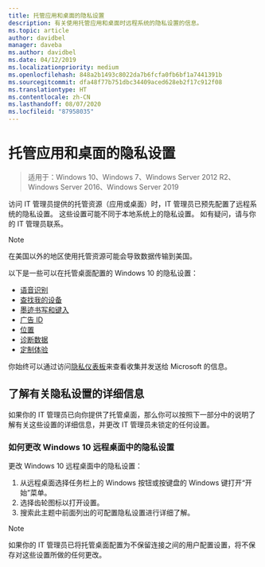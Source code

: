```yaml
---
title: 托管应用和桌面的隐私设置
description: 有关使用托管应用和桌面时远程系统的隐私设置的信息。
ms.topic: article
author: davidbel
manager: daveba
ms.author: davidbel
ms.date: 04/12/2019
ms.localizationpriority: medium
ms.openlocfilehash: 848a2b1493c8022da7b6fcfa0fb6bf1a7441391b
ms.sourcegitcommit: dfa48f77b751dbc34409aced628eb2f17c912f08
ms.translationtype: HT
ms.contentlocale: zh-CN
ms.lasthandoff: 08/07/2020
ms.locfileid: "87958035"
---
```

# <a name="privacy-settings-for-managed-apps-and-desktops"></a>托管应用和桌面的隐私设置

>适用于：Windows 10、Windows 7、Windows Server 2012 R2、Windows Server 2016、Windows Server 2019

访问 IT 管理员提供的托管资源（应用或桌面）时，IT 管理员已预先配置了远程系统的隐私设置。 这些设置可能不同于本地系统上的隐私设置。 如有疑问，请与你的 IT 管理员联系。

>[!NOTE]
>在美国以外的地区使用托管资源可能会导致数据传输到美国。

以下是一些可以在托管桌面配置的 Windows 10 的隐私设置：

- [语音识别](https://go.microsoft.com/fwlink/?linkid=874646)
- [查找我的设备](https://go.microsoft.com/fwlink/?linkid=533063)
- [墨迹书写和键入](https://go.microsoft.com/fwlink/?linkid=874646)
- [广告 ID](https://go.microsoft.com/fwlink/?linkid=838419)
- [位置](https://go.microsoft.com/fwlink/?linkid=529987)
- [诊断数据](https://go.microsoft.com/fwlink/?linkid=614828)
- [定制体验](https://go.microsoft.com/fwlink/?linkid=614828)

你始终可以通过访问[隐私仪表板](https://go.microsoft.com/fwlink/?linkid=864206)来查看收集并发送给 Microsoft 的信息。

## <a name="learn-more-about-privacy-settings"></a>了解有关隐私设置的详细信息

如果你的 IT 管理员已向你提供了托管桌面，那么你可以按照下一部分中的说明了解有关这些设置的详细信息，并更改 IT 管理员未锁定的任何设置。

### <a name="how-to-change-privacy-settings-in-windows-10-remote-desktops"></a>如何更改 Windows 10 远程桌面中的隐私设置

更改 Windows 10 远程桌面中的隐私设置：

1. 从远程桌面选择任务栏上的 Windows 按钮或按键盘的 Windows 键打开“开始”菜单。
2. 选择齿轮图标以打开设置。
3. 搜索此主题中前面列出的可配置隐私设置进行详细了解。

>[!NOTE]
> 如果你的 IT 管理员已将托管桌面配置为不保留连接之间的用户配置设置，将不保存对这些设置所做的任何更改。

